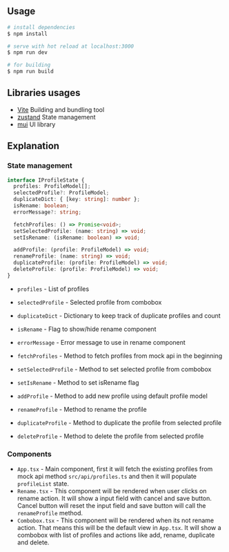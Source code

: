 <!-- run command using vite -->

## Usage

```bash
# install dependencies
$ npm install

# serve with hot reload at localhost:3000
$ npm run dev

# for building
$ npm run build
```

<!-- explain about the library usages -->

## Libraries usages

- [Vite](https://vitejs.dev/) Building and bundling tool
- [zustand](https://github.com/pmndrs/zustand) State management
- [mui](https://mui.com/) UI library


## Explanation

### State management

```ts
interface IProfileState {
  profiles: ProfileModel[];
  selectedProfile?: ProfileModel;
  duplicateDict: { [key: string]: number };
  isRename: boolean;
  errorMessage?: string;

  fetchProfiles: () => Promise<void>;
  setSelectedProfile: (name: string) => void;
  setIsRename: (isRename: boolean) => void;

  addProfile: (profile: ProfileModel) => void;
  renameProfile: (name: string) => void;
  duplicateProfile: (profile: ProfileModel) => void;
  deleteProfile: (profile: ProfileModel) => void;
}
```

- `profiles` - List of profiles
- `selectedProfile` - Selected profile from combobox
- `duplicateDict` - Dictionary to keep track of duplicate profiles and count
- `isRename` - Flag to show/hide rename component
- `errorMessage` - Error message to use in rename component

- `fetchProfiles` - Method to fetch profiles from mock api in the beginning
- `setSelectedProfile` - Method to set selected profile from combobox
- `setIsRename` - Method to set isRename flag

- `addProfile` - Method to add new profile using default profile model
- `renameProfile` - Method to rename the profile
- `duplicateProfile` - Method to duplicate the profile from selected profile
- `deleteProfile` - Method to delete the profile from selected profile

### Components

- `App.tsx` - Main component, first it will fetch the existing profiles from mock api method `src/api/profiles.ts` and then it will populate `profileList` state.
- `Rename.tsx` - This component will be rendered when user clicks on rename action. It will show a input field with cancel and save button. Cancel button will reset the input field and save button will call the `renameProfile` method.
- `Combobox.tsx` - This component will be rendered when its not rename action. That means this will be the default view in `App.tsx`. It will show a combobox with list of profiles and actions like add, rename, duplicate and delete.
